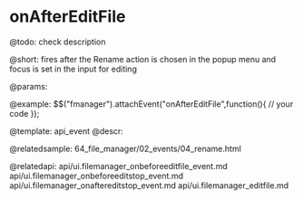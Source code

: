 onAfterEditFile
=============

@todo:
	check description

@short:
	fires after the Rename action is chosen in the popup menu and focus is set in the input for editing

@params:

@example:
$$("fmanager").attachEvent("onAfterEditFile",function(){
    // your code 
});

@template:	api_event
@descr:

@relatedsample:
64_file_manager/02_events/04_rename.html

@relatedapi:
api/ui.filemanager_onbeforeeditfile_event.md
api/ui.filemanager_onbeforeeditstop_event.md
api/ui.filemanager_onaftereditstop_event.md
api/ui.filemanager_editfile.md

